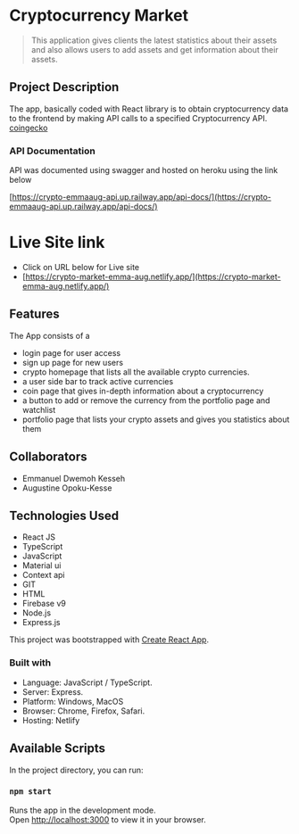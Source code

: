 # Cryptocurrency Market
> This application gives clients the latest statistics about their assets and also allows users to add assets and get information about their assets.

## Project Description
The app, basically coded with React library is to obtain cryptocurrency data to the frontend by making API calls to a 
specified Cryptocurrency API. [coingecko](https://www.coingecko.com/en/api/documentation)

### API Documentation
API was documented using swagger and hosted on heroku using the link below

[https://crypto-emmaaug-api.up.railway.app/api-docs/](https://crypto-emmaaug-api.up.railway.app/api-docs/)

# Live Site link
- Click on URL below for Live site
- [https://crypto-market-emma-aug.netlify.app/](https://crypto-market-emma-aug.netlify.app/)

## Features
The App consists of a
- login page for user access
- sign up page for new users
- crypto homepage that lists all the available crypto currencies.
- a user side bar to track active currencies
- coin page that gives in-depth information about a cryptocurrency
- a button to add or remove the currency from the portfolio page and watchlist
- portfolio page that lists your crypto assets and gives you statistics about them

## Collaborators
 - Emmanuel Dwemoh Kesseh
 - Augustine Opoku-Kesse

 ## Technologies Used
- React JS
- TypeScript
- JavaScript
- Material ui
- Context api
- GIT
- HTML
- Firebase v9
- Node.js
- Express.js

This project was bootstrapped with [Create React App](https://github.com/facebook/create-react-app).

### Built with

- Language: JavaScript / TypeScript.
- Server: Express.
- Platform: Windows, MacOS
- Browser: Chrome, Firefox, Safari.
- Hosting: Netlify

## Available Scripts

In the project directory, you can run:

### `npm start`

Runs the app in the development mode.\
Open [http://localhost:3000](http://localhost:3000) to view it in your browser.

<!-- ### `npm run eject`

**Note: this is a one-way operation. Once you `eject`, you can't go back!**

If you aren't satisfied with the build tool and configuration choices, you can `eject` at any time. This command will remove the single build dependency from your project.

Instead, it will copy all the configuration files and the transitive dependencies (webpack, Babel, ESLint, etc) right into your project so you have full control over them. All of the commands except `eject` will still work, but they will point to the copied scripts so you can tweak them. At this point you're on your own.

You don't have to ever use `eject`. The curated feature set is suitable for small and middle deployments, and you shouldn't feel obligated to use this feature. However we understand that this tool wouldn't be useful if you couldn't customize it when you are ready for it.
 -->
